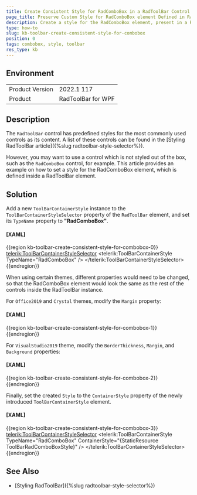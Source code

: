 ```yaml
---
title: Create Consistent Style for RadComboBox in a RadToolBar Control
page_title: Preserve Custom Style for RadComboBox element Defined in RadToolBar Control
description: Create a style for the RadComboBox element, present in a RadToolBar control, that is preserved when the theme is changed.
type: how-to
slug: kb-toolbar-create-consistent-style-for-combobox
position: 0
tags: combobox, style, toolbar
res_type: kb
---
```


## Environment
<table>
    <tbody>
	    <tr>
	    	<td>Product Version</td>
	    	<td>2022.1 117</td>
	    </tr>
	    <tr>
	    	<td>Product</td>
	    	<td>RadToolBar for WPF</td>
	    </tr>
    </tbody>
</table>

## Description

The `RadToolBar` control has predefined styles for the most commonly used controls as its content. A list of these controls can be found in the [Styling RadToolBar article]({%slug radtoolbar-style-selector%}).

However, you may want to use a control which is not styled out of the box, such as the `RadComboBox` control, for example. This article provides an example on how to set a style for the RadComboBox element, which is defined inside a RadToolBar element.

## Solution

Add a new `ToolBarContainerStyle` instance to the `ToolBarContainerStyleSelector` property of the `RadToolBar` element, and set its `TypeName` property to __"RadComboBox"__.

#### __[XAML]__

{{region kb-toolbar-create-consistent-style-for-combobox-0}}
	<telerik:ToolBarContainerStyleSelector>
	    <telerik:ToolBarContainerStyle TypeName="RadComboBox" />
	</telerik:ToolBarContainerStyleSelector>
{{endregion}}

When using certain themes, different properties would need to be changed, so that the RadComboBox element would look the same as the rest of the controls inside the RadToolBar instance.

For `Office2019` and `Crystal` themes, modify the `Margin` property:

#### __[XAML]__

{{region kb-toolbar-create-consistent-style-for-combobox-1}}
	<!--Set BasedOn property if NoXaml assemblies are used: BasedOn="{StaticResource RadComboBoxStyle}"-->
	<Style x:Key="ToolBarRadComboBoxStyle" TargetType="telerik:RadComboBox">
		<Setter Property="Margin" Value="1" />
	</Style>
{{endregion}}

For `VisualStudio2019` theme, modify the `BorderThickness`, `Margin`, and `Background` properties:

#### __[XAML]__

{{region kb-toolbar-create-consistent-style-for-combobox-2}}
	<!--Set BasedOn property if NoXaml assemblies are used: BasedOn="{StaticResource RadComboBoxStyle}"-->
	<Style x:Key="ToolBarRadComboBoxStyle" TargetType="telerik:RadComboBox">
	    <Setter Property="BorderThickness" Value="0" />
	    <Setter Property="Margin" Value="4" />
	    <Style.Triggers>
	        <Trigger Property="IsMouseOver" Value="True">
	            <Setter Property="BorderThickness" Value="1" />
	        </Trigger>
	        <Trigger Property="IsKeyboardFocusWithin" Value="True">
	            <Setter Property="BorderThickness" Value="1" />
	        </Trigger>
	        <Trigger Property="IsEditable" Value="False">
	            <Setter Property="Background" Value="Transparent"/>
	        </Trigger>
	        <Trigger Property="IsEditable" Value="True">
	            <Setter Property="BorderThickness" Value="1" />
	        </Trigger>
	    </Style.Triggers>
	</Style>
{{endregion}}

Finally, set the created `Style` to the `ContainerStyle` property of the newly introduced `ToolBarContainerStyle` element.

#### __[XAML]__

{{region kb-toolbar-create-consistent-style-for-combobox-3}}
	<telerik:ToolBarContainerStyleSelector>
	    <telerik:ToolBarContainerStyle TypeName="RadComboBox" ContainerStyle="{StaticResource ToolBarRadComboBoxStyle}" />
	</telerik:ToolBarContainerStyleSelector>
{{endregion}}

## See Also

* [Styling RadToolBar]({%slug radtoolbar-style-selector%})
